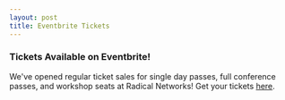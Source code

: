 ```yaml
---
layout: post
title: Eventbrite Tickets
---
```

<h3>Tickets Available on Eventbrite!</h3>

<p>We've opened regular ticket sales for single day passes, full conference passes, and workshop seats at Radical Networks! Get your tickets <a href="https://www.eventbrite.com/e/radical-networks-tickets-38618435781" target="_blank">here</a>.</p>